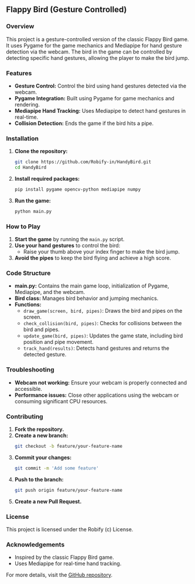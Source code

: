 ## Flappy Bird (Gesture Controlled) 

### Overview
This project is a gesture-controlled version of the classic Flappy Bird game. It uses Pygame for the game mechanics and Mediapipe for hand gesture detection via the webcam. The bird in the game can be controlled by detecting specific hand gestures, allowing the player to make the bird jump.

### Features
- **Gesture Control:** Control the bird using hand gestures detected via the webcam.
- **Pygame Integration:** Built using Pygame for game mechanics and rendering.
- **Mediapipe Hand Tracking:** Uses Mediapipe to detect hand gestures in real-time.
- **Collision Detection:** Ends the game if the bird hits a pipe.

### Installation

1. **Clone the repository:**
   ```bash
   git clone https://github.com/Robify-in/HandyBird.git
   cd HandyBird
   ```

2. **Install required packages:**
   ```bash
   pip install pygame opencv-python mediapipe numpy
   ```

3. **Run the game:**
   ```bash
   python main.py
   ```

### How to Play

1. **Start the game** by running the `main.py` script.
2. **Use your hand gestures** to control the bird:
   - Raise your thumb above your index finger to make the bird jump.
3. **Avoid the pipes** to keep the bird flying and achieve a high score.

### Code Structure

- **main.py:** Contains the main game loop, initialization of Pygame, Mediapipe, and the webcam.
- **Bird class:** Manages bird behavior and jumping mechanics.
- **Functions:**
  - `draw_game(screen, bird, pipes)`: Draws the bird and pipes on the screen.
  - `check_collision(bird, pipes)`: Checks for collisions between the bird and pipes.
  - `update_game(bird, pipes)`: Updates the game state, including bird position and pipe movement.
  - `track_hand(results)`: Detects hand gestures and returns the detected gesture.

### Troubleshooting

- **Webcam not working:** Ensure your webcam is properly connected and accessible.
- **Performance issues:** Close other applications using the webcam or consuming significant CPU resources.

### Contributing

1. **Fork the repository.**
2. **Create a new branch:**
   ```bash
   git checkout -b feature/your-feature-name
   ```
3. **Commit your changes:**
   ```bash
   git commit -m 'Add some feature'
   ```
4. **Push to the branch:**
   ```bash
   git push origin feature/your-feature-name
   ```
5. **Create a new Pull Request.**

### License

This project is licensed under the Robify (c) License.

### Acknowledgements

- Inspired by the classic Flappy Bird game.
- Uses Mediapipe for real-time hand tracking.

For more details, visit the [GitHub repository]((https://github.com/Robify-in/HandyBird)).
